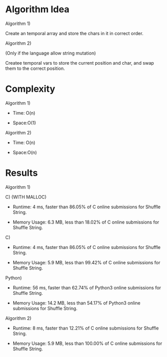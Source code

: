 # Algorithm Idea

Algorithm 1)

Create an temporal array and store the chars in it in correct order.

Algorithm 2)

(Only if the language allow string mutation)

Createe temporal vars to store the current position and char, and swap them to the correct position.

# Complexity

Algorithm 1)

- Time: O(n)

- Space:O(1)

Algorithm 2)

- Time: O(n)

- Space:O(n)

# Results

Algorithm 1)

C) (WITH MALLOC)

- Runtime: 4 ms, faster than 86.05% of C online submissions for Shuffle String.

- Memory Usage: 6.3 MB, less than 18.02% of C online submissions for Shuffle String.

C)

- Runtime: 4 ms, faster than 86.05% of C online submissions for Shuffle String.

- Memory Usage: 5.9 MB, less than 99.42% of C online submissions for Shuffle String.

Python)

- Runtime: 56 ms, faster than 62.74% of Python3 online submissions for Shuffle String.

- Memory Usage: 14.2 MB, less than 54.17% of Python3 online submissions for Shuffle String.

Algorithm 2)

- Runtime: 8 ms, faster than 12.21% of C online submissions for Shuffle String.

- Memory Usage: 5.9 MB, less than 100.00% of C online submissions for Shuffle String.
